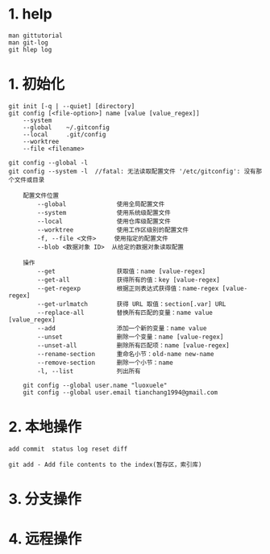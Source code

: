 # 1. help
    man gittutorial
    man git-log
    git hlep log

# 1. 初始化 
    git init [-q | --quiet] [directory]
    git config [<file-option>] name [value [value_regex]]
        --system
        --global    ~/.gitconfig
        --local     .git/config
        --worktree
        --file <filename>

    git config --global -l
    git config --system -l  //fatal: 无法读取配置文件 '/etc/gitconfig': 没有那个文件或目录

        配置文件位置
            --global              使用全局配置文件
            --system              使用系统级配置文件
            --local               使用仓库级配置文件
            --worktree            使用工作区级别的配置文件
            -f, --file <文件>     使用指定的配置文件
            --blob <数据对象 ID>  从给定的数据对象读取配置

        操作
            --get                 获取值：name [value-regex]
            --get-all             获得所有的值：key [value-regex]
            --get-regexp          根据正则表达式获得值：name-regex [value-regex]
            --get-urlmatch        获得 URL 取值：section[.var] URL
            --replace-all         替换所有匹配的变量：name value [value_regex]
            --add                 添加一个新的变量：name value
            --unset               删除一个变量：name [value-regex]
            --unset-all           删除所有匹配项：name [value-regex]
            --rename-section      重命名小节：old-name new-name
            --remove-section      删除一个小节：name
            -l, --list            列出所有

        git config --global user.name "luoxuele"
        git config --global user.email tianchang1994@gmail.com  

# 2. 本地操作
    add commit  status log reset diff

    git add - Add file contents to the index(暂存区，索引库)


# 3. 分支操作

# 4. 远程操作
